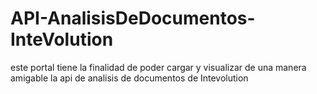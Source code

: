 ﻿# API-AnalisisDeDocumentos-InteVolution

este portal tiene la finalidad de poder cargar y visualizar de una manera amigable la api de analisis de documentos de Intevolution
